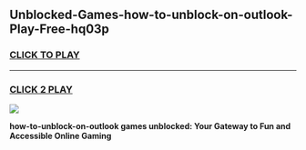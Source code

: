 
## Unblocked-Games-how-to-unblock-on-outlook-Play-Free-hq03p
<h3>
<a href="https://premium76.site?title=how-to-unblock-on-outlook&ref=21A">CLICK TO PLAY</a></h3>
<hr>

<h3>
<a href="https://premium76.site?title=how-to-unblock-on-outlook&ref=21A">CLICK 2 PLAY</a>
  
</h3>

<a href="https://premium76.site?title=how-to-unblock-on-outlook&ref=21A"><img src="https://clearcache.store/games.png"></a>


**how-to-unblock-on-outlook games unblocked: Your Gateway to Fun and Accessible Online Gaming**
